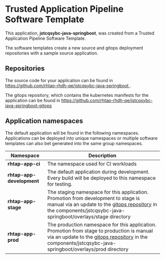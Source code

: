 # Trusted Application Pipeline Software Template

This application, **jstcqsybc-java-springboot**, was created from a Trusted Application Pipeline Software Template.

The software templates create a new source and gitops deployment repositories with a sample source application. 

## Repositories

The source code for your application can be found in [https://github.com/rhtap-rhdh-qe/jstcqsybc-java-springboot ](https://github.com/rhtap-rhdh-qe/jstcqsybc-java-springboot ).
 
The gitops repository, which contains the kubernetes manifests for the application can be found in 
[https://github.com/rhtap-rhdh-qe/jstcqsybc-java-springboot-gitops ](https://github.com/rhtap-rhdh-qe/jstcqsybc-java-springboot-gitops ) 

## Application namespaces 

The default application will be found in the following namespaces. Applications can be deployed into unique namespaces or multiple software templates can also bet generated into the same group namespaces.  

|  Namespace   |  Description   |  
| -------- | -------- |
| **rhtap-app-ci** | The namespace used for CI workloads |
| **rhtap-app-development** | The default application during development. Every build will be deployed to this namespace for testing. |
| **rhtap-app-stage** | The staging namespace for this application. Promotion from development to stage is manual via an update to the [gitops repository](https://github.com/rhtap-rhdh-qe/jstcqsybc-java-springboot-gitops ) in the components/jstcqsybc-java-springboot/overlays/stage directory |
| **rhtap-app-prod** | The production namespace for this application. Promotion from stage to production is manual via an update to the [gitops repository](https://github.com/rhtap-rhdh-qe/jstcqsybc-java-springboot-gitops ) in the components/jstcqsybc-java-springboot/overlays/prod directory |